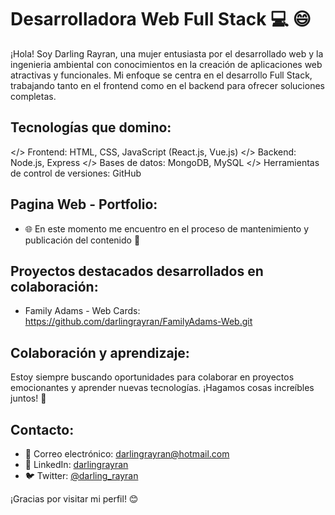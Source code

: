 # Desarrolladora Web Full Stack 💻 😄

¡Hola! Soy Darling Rayran, una mujer entusiasta por el desarrollado web  y la ingenieria ambiental con conocimientos en la creación de aplicaciones web atractivas y funcionales. Mi enfoque se centra en el desarrollo Full Stack, trabajando tanto en el frontend como en el backend para ofrecer soluciones completas.

## Tecnologías que domino:


</>  Frontend: HTML, CSS, JavaScript (React.js, Vue.js)
</>  Backend: Node.js, Express
</>  Bases de datos: MongoDB, MySQL
</>  Herramientas de control de versiones: GitHub

## Pagina Web - Portfolio:
- 🌐 En este momento me encuentro en el proceso de mantenimiento y publicación del contenido 🚀

## Proyectos destacados desarrollados en colaboración:

- Family Adams - Web Cards: https://github.com/darlingrayran/FamilyAdams-Web.git

## Colaboración y aprendizaje:

Estoy siempre buscando oportunidades para colaborar en proyectos emocionantes y aprender nuevas tecnologías. ¡Hagamos cosas increíbles juntos! 🚀

## Contacto:

- 📧 Correo electrónico: darlingrayran@hotmail.com
- 🔗 LinkedIn: [darlingrayran](https://www.linkedin.com/in/darlingrayran)
- 🐦 Twitter: [@darling_rayran](https://twitter.com/darling_rayran)

¡Gracias por visitar mi perfil! 😊

